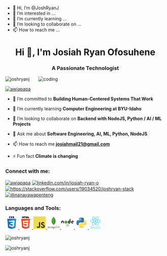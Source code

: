 - 👋 Hi, I’m @JoshRyanJ
- 👀 I’m interested in ...
- 🌱 I’m currently learning ...
- 💞️ I’m looking to collaborate on ...
- 📫 How to reach me ...

<!---
JoshRyanJ/JoshRyanJ is a ✨ special ✨ repository because its `README.md` (this file) appears on your GitHub profile.
You can click the Preview link to take a look at your changes.
--->
<h1 align="center">Hi 👋, I'm Josiah Ryan Ofosuhene</h1>
<h3 align="center">A Passionate Technologist</h3>
<img align ="right" alt="coding" width ="400" src = "https://i.pinimg.com/originals/e8/f4/53/e8f453469a3ec97ecd354df465d73913.gif">

<p align="left"> <img src="https://komarev.com/ghpvc/?username=joshryanj&label=Profile%20views&color=0e75b6&style=flat" alt="joshryanj" /> </p>

<p align="left"> <a href="https://twitter.com/awiapapa" target="blank"><img src="https://img.shields.io/twitter/follow/awiapapa?logo=twitter&style=for-the-badge" alt="awiapapa" /></a> </p>

- 🔭 I’m committed to **Building Human-Centered Systems That Work**

- 🌱 I’m currently learning **Computer Engineering at BYU-Idaho**

- 👯 I’m looking to collaborate on **Backend with NodeJS, Python / AI / ML Projects**

- 💬 Ask me about **Software Engineering, AI, ML, Python, NodeJS**

- 📫 How to reach me **josiahmail21@gmail.com**

- ⚡ Fun fact **Climate is changing**

<h3 align="left">Connect with me:</h3>
<p align="left">
<a href="https://twitter.com/awiapapa" target="blank"><img align="center" src="https://raw.githubusercontent.com/rahuldkjain/github-profile-readme-generator/master/src/images/icons/Social/twitter.svg" alt="awiapapa" height="30" width="40" /></a>
<a href="https://linkedin.com/in/linkedin.com/in/josiah-ryan-o" target="blank"><img align="center" src="https://raw.githubusercontent.com/rahuldkjain/github-profile-readme-generator/master/src/images/icons/Social/linked-in-alt.svg" alt="linkedin.com/in/josiah-ryan-o" height="30" width="40" /></a>
<a href="https://stackoverflow.com/users/https://stackoverflow.com/users/19034520/joshryan-stack" target="blank"><img align="center" src="https://raw.githubusercontent.com/rahuldkjain/github-profile-readme-generator/master/src/images/icons/Social/stack-overflow.svg" alt="https://stackoverflow.com/users/19034520/joshryan-stack" height="30" width="40" /></a>
<a href="https://medium.com/@nanayawapenteng" target="blank"><img align="center" src="https://raw.githubusercontent.com/rahuldkjain/github-profile-readme-generator/master/src/images/icons/Social/medium.svg" alt="@nanayawapenteng" height="30" width="40" /></a>
</p>

<h3 align="left">Languages and Tools:</h3>
<p align="left"> <a href="https://www.w3schools.com/css/" target="_blank" rel="noreferrer"> <img src="https://raw.githubusercontent.com/devicons/devicon/master/icons/css3/css3-original-wordmark.svg" alt="css3" width="40" height="40"/> </a> <a href="https://www.w3.org/html/" target="_blank" rel="noreferrer"> <img src="https://raw.githubusercontent.com/devicons/devicon/master/icons/html5/html5-original-wordmark.svg" alt="html5" width="40" height="40"/> </a> <a href="https://developer.mozilla.org/en-US/docs/Web/JavaScript" target="_blank" rel="noreferrer"> <img src="https://raw.githubusercontent.com/devicons/devicon/master/icons/javascript/javascript-original.svg" alt="javascript" width="40" height="40"/> </a> <a href="https://www.mongodb.com/" target="_blank" rel="noreferrer"> <img src="https://raw.githubusercontent.com/devicons/devicon/master/icons/mongodb/mongodb-original-wordmark.svg" alt="mongodb" width="40" height="40"/> </a> <a href="https://nodejs.org" target="_blank" rel="noreferrer"> <img src="https://raw.githubusercontent.com/devicons/devicon/master/icons/nodejs/nodejs-original-wordmark.svg" alt="nodejs" width="40" height="40"/> </a> <a href="https://www.python.org" target="_blank" rel="noreferrer"> <img src="https://raw.githubusercontent.com/devicons/devicon/master/icons/python/python-original.svg" alt="python" width="40" height="40"/> </a> <a href="https://reactjs.org/" target="_blank" rel="noreferrer"> <img src="https://raw.githubusercontent.com/devicons/devicon/master/icons/react/react-original-wordmark.svg" alt="react" width="40" height="40"/> </a> </p>

<p><img align="center" src="https://github-readme-stats.vercel.app/api/top-langs?username=joshryanj&show_icons=true&locale=en&layout=compact" alt="joshryanj" /></p>

<p><img align="center" src="https://github-readme-streak-stats.herokuapp.com/?user=joshryanj&" alt="joshryanj" /></p>
